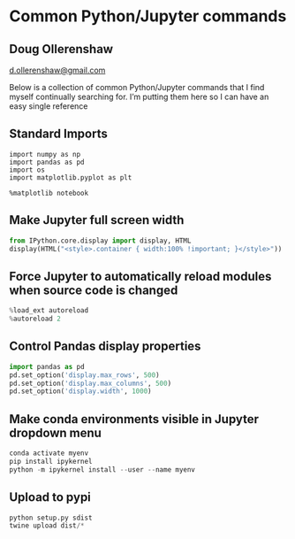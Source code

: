 # Common Python/Jupyter commands
## Doug Ollerenshaw
d.ollerenshaw@gmail.com

Below is a collection of common Python/Jupyter commands that I find myself continually searching for. I’m putting them here so I can have an easy single reference

## Standard Imports
```pythton
import numpy as np
import pandas as pd
import os
import matplotlib.pyplot as plt

%matplotlib notebook
```

## Make Jupyter full screen width
```python
from IPython.core.display import display, HTML
display(HTML("<style>.container { width:100% !important; }</style>"))
```

## Force Jupyter to automatically reload modules when source code is changed

```python
%load_ext autoreload
%autoreload 2
```

## Control Pandas display properties

```python
import pandas as pd
pd.set_option('display.max_rows', 500)
pd.set_option('display.max_columns', 500)
pd.set_option('display.width', 1000)
```

## Make conda environments visible in Jupyter dropdown menu

```python
conda activate myenv
pip install ipykernel
python -m ipykernel install --user --name myenv
```

## Upload to pypi

```python
python setup.py sdist
twine upload dist/*
```
